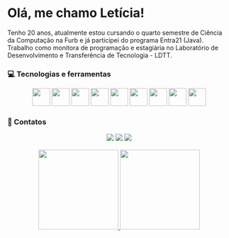# Olá, me chamo Letícia! 

Tenho 20 anos, atualmente estou cursando o quarto semestre de Ciência da Computação na Furb e já participei do programa Entra21 (Java). Trabalho como monitora de programação e estagiária no Laboratório de Desenvolvimento e Transferência de Tecnologia - LDTT.

<!-- Linguagens -->
### :computer: Tecnologias e ferramentas
<div align="center">
	<!-- Java -->
	<img src="![image](https://github.com/user-attachments/assets/f0b66759-fba0-4b66-bd16-33d9fe87d64b) widht="40" height="40"/>
	<!-- Spring -->
	<img src="https://cdn.jsdelivr.net/gh/devicons/devicon/icons/spring/spring-original.svg" widht="40" height="40"/>
	<!-- Javascript -->
	<img src="https://cdn.jsdelivr.net/gh/devicons/devicon/icons/javascript/javascript-original.svg" widht="40" height="40"/>
	<!-- HTML5 -->
	<img src="https://cdn.jsdelivr.net/gh/devicons/devicon/icons/html5/html5-original.svg" widht="40" height="40"/>
	<!-- CSS -->
	<img src="https://cdn.jsdelivr.net/gh/devicons/devicon/icons/css3/css3-original.svg" widht="40" height="40"/>
	<!-- Bootstrap -->
	<img src="https://cdn.jsdelivr.net/gh/devicons/devicon/icons/bootstrap/bootstrap-plain.svg" widht="40" height="40"/>
	<!-- PostgreSQL -->
	<img src="https://cdn.jsdelivr.net/gh/devicons/devicon/icons/postgresql/postgresql-original.svg" widht="40" height="40"/>
	<!-- MySQL -->
	<img src="https://cdn.jsdelivr.net/gh/devicons/devicon/icons/mysql/mysql-original.svg" widht="40" height="40"/>
	<!-- Git -->
	<img src="https://cdn.jsdelivr.net/gh/devicons/devicon/icons/git/git-original.svg" widht="40" height="40"/>
</div>

<!-- Contatos -->
### :iphone: Contatos
<div align="center">
  <a href="https://instagram.com/leticia_fruet" target="_blank"><img src="https://img.shields.io/badge/-Instagram-%23E4405F?style=for-the-badge&logo=instagram&logoColor=white" target="_blank"></a>
  <a href = "mailto:leticiafruet09@gmail.com"><img src="https://img.shields.io/badge/-Gmail-%23333?style=for-the-badge&logo=gmail&logoColor=white" target="_blank"></a>
  <a href="https://www.linkedin.com/in/leticia-fruet" target="_blank"><img src="https://img.shields.io/badge/-LinkedIn-%230077B5?style=for-the-badge&logo=linkedin&logoColor=white" target="_blank"></a> 
  <br>
  <br>
</div>

<!-- Estatísticas -->
<div align="center">
  <a href="https://github.com/LetFruet">
    <img loading="lazy" height="180em" src="https://github-readme-stats.vercel.app/api/top-langs/?username=LetFruet&layout=compact&langs_count=7&theme=nightowl"/>
    <img loading="lazy" height="180em" src="https://github-readme-stats.vercel.app/api?username=LetFruet&show_icons=true&theme=nightowl&include_all_commits=true&count_private=true"/>
  </a>
</div>
